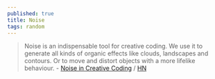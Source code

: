 ```yaml
---
published: true
title: Noise
tags: random
---
```

> Noise is an indispensable tool for creative coding. We use it to generate all kinds of organic effects like clouds, landscapes and contours. Or to move and distort objects with a more lifelike behaviour.  - [Noise in Creative Coding]() / [HN](https://news.ycombinator.com/item?id=26904637)
